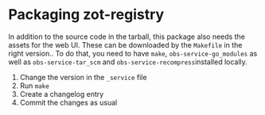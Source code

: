 # Packaging zot-registry

In addition to the source code in the tarball, this package also
needs the assets for the web UI. These can be downloaded by the
`Makefile` in the right version..
To do that, you need to have `make`, `obs-service-go_modules` as well
as `obs-service-tar_scm` and `obs-service-recompress`installed locally.

1. Change the version in the `_service` file
3. Run `make`
4. Create a changelog entry
5. Commit the changes as usual
